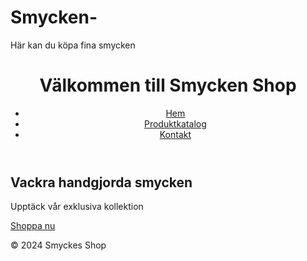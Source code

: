 # Smycken-
Här kan du köpa fina smycken 
<!DOCTYPE html>
<html lang="sv">
<head>
    <meta charset="UTF-8">
    <meta name="viewport" content="width=device-width, initial-scale=1.0">
    <title>Smycken Shop</title>
    <link rel="stylesheet" href="styles.css">
</head>
<body>
    <header>
        <h1>Välkommen till Smycken Shop</h1>
        <nav>
            <ul>
                <li><a href="index.html">Hem</a></li>
                <li><a href="catalog.html">Produktkatalog</a></li>
                <li><a href="contact.html">Kontakt</a></li>
            </ul>
        </nav>
    </header>
    <main>
        <section class="hero">
            <h2>Vackra handgjorda smycken</h2>
            <p>Upptäck vår exklusiva kollektion</p>
            <a href="catalog.html" class="btn">Shoppa nu</a>
        </section>
    </main>
    <footer>
        <p>&copy; 2024 Smyckes Shop</p>
    </footer>
</body>
</html>
